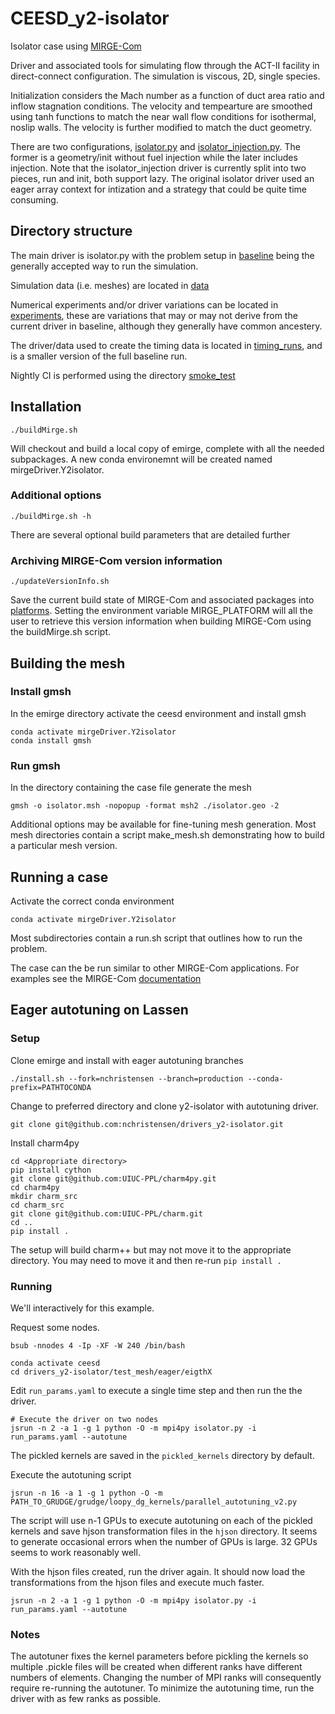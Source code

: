 # CEESD_y2-isolator

Isolator case using [MIRGE-Com](https://github.com/illinois-ceesd/mirgecom)

Driver and associated tools for simulating flow through the ACT-II facility in direct-connect configuration.
The simulation is viscous, 2D, single species.

Initialization considers the Mach number as a function of duct area ratio and inflow stagnation conditions. The velocity and tempearture are smoothed using tanh functions to match the near wall flow conditions for isothermal, noslip walls.  The velocity is further modified to match the duct geometry.

There are two configurations, [isolator.py](isolator.py) and [isolator_injection.py](isolator_injection.py). The former is a geometry/init without fuel injection while the later includes injection. Note that the isolator_injection driver is currently split into two pieces, run and init, both support lazy. The original isolator driver used an eager array context for intization and a strategy that could be quite time consuming.

## Directory structure

The main driver is isolator.py with the problem setup in [baseline](baseline) being the generally accepted way to run the simulation.

Simulation data (i.e. meshes) are located in [data](data)

Numerical experiments and/or driver variations can be located in [experiments](experiments), these are variations that may or may not derive from the current driver in baseline, although they generally have common ancestery.

The driver/data used to create the timing data is located in [timing_runs](timing_runs), and is a smaller version of the full baseline run.

Nightly CI is performed using the directory [smoke_test](smoke_test)

## Installation

```
./buildMirge.sh
```

Will checkout and build a local copy of emirge, complete with all the needed subpackages. A new conda environemnt will be created named mirgeDriver.Y2isolator. 

### Additional options

```
./buildMirge.sh -h
```

There are several optional build parameters that are detailed further

### Archiving MIRGE-Com version information

```
./updateVersionInfo.sh
```

Save the current build state of MIRGE-Com and associated packages into [platforms](platforms). Setting the environment variable MIRGE_PLATFORM will all the user to retrieve this version information when building MIRGE-Com using the buildMirge.sh script.

## Building the mesh

### Install gmsh
In the emirge directory activate the ceesd environment and install gmsh
```
conda activate mirgeDriver.Y2isolator
conda install gmsh
```

### Run gmsh
In the directory containing the case file generate the mesh
```
gmsh -o isolator.msh -nopopup -format msh2 ./isolator.geo -2
```

Additional options may be available for fine-tuning mesh generation. Most mesh directories contain a script make_mesh.sh demonstrating how to build a particular mesh version.

## Running a case

Activate the correct conda environment
```
conda activate mirgeDriver.Y2isolator
```

Most subdirectories contain a run.sh script that outlines how to run the problem.

The case can the be run similar to other MIRGE-Com applications.
For examples see the MIRGE-Com [documentation](https://mirgecom.readthedocs.io/en/latest/running/systems.html)

## Eager autotuning on Lassen

### Setup

Clone emirge and install with eager autotuning branches
```
./install.sh --fork=nchristensen --branch=production --conda-prefix=PATHTOCONDA
```

Change to preferred directory and clone y2-isolator with autotuning driver.
```
git clone git@github.com:nchristensen/drivers_y2-isolator.git
```

Install charm4py

```
cd <Appropriate directory>
pip install cython
git clone git@github.com:UIUC-PPL/charm4py.git
cd charm4py
mkdir charm_src
cd charm_src
git clone git@github.com:UIUC-PPL/charm.git
cd ..
pip install .
```

The setup will build charm++ but may not move it to the appropriate directory.
You may need to move it and then re-run `pip install .` 

### Running

We'll interactively for this example.

Request some nodes.
```
bsub -nnodes 4 -Ip -XF -W 240 /bin/bash
```

```
conda activate ceesd
cd drivers_y2-isolator/test_mesh/eager/eigthX
```

Edit `run_params.yaml` to execute a single time step and then run the the driver.

```
# Execute the driver on two nodes
jsrun -n 2 -a 1 -g 1 python -O -m mpi4py isolator.py -i run_params.yaml --autotune
```

The pickled kernels are saved in the `pickled_kernels` directory by default.

Execute the autotuning script
```
jsrun -n 16 -a 1 -g 1 python -O -m PATH_TO_GRUDGE/grudge/loopy_dg_kernels/parallel_autotuning_v2.py
```

The script will use n-1 GPUs to execute autotuning on each of the pickled kernels and save hjson
transformation files in the `hjson` directory. It seems to generate occasional errors when the number of
GPUs is large. 32 GPUs seems to work reasonably well. 

With the hjson files created, run the driver again. It should now load the transformations from the hjson files
and execute much faster.

```
jsrun -n 2 -a 1 -g 1 python -O -m mpi4py isolator.py -i run_params.yaml --autotune
```

### Notes
The autotuner fixes the kernel parameters before pickling the kernels so multiple .pickle files will be 
created when different ranks have different numbers of elements. Changing the number of MPI ranks will consequently
require re-running the autotuner. To minimize the autotuning time, run the driver with as few ranks as possible.
